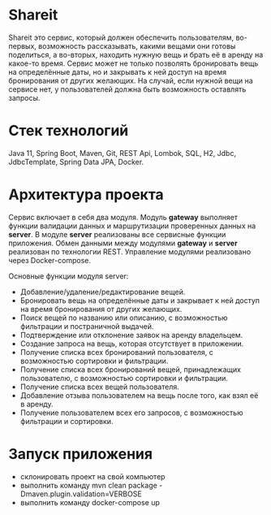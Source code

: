 # Shareit
Shareit это сервис, который должен обеспечить пользователям, во-первых, возможность рассказывать, какими вещами они готовы поделиться, а во-вторых, находить нужную вещь и брать её в аренду на какое-то время. Сервис может не только позволять бронировать вещь на определённые даты, но и закрывать к ней доступ на время бронирования от других желающих. На случай, если нужной вещи на сервисе нет, у пользователей должна быть возможность оставлять запросы.
# Стек технологий
Java 11, Spring Boot, Maven, Git, REST Api, Lombok, SQL, H2, Jdbc, JdbcTemplate, Spring Data JPA, Docker.
# Архитектура проекта
Сервис включает в себя два модуля. Модуль **gateway** выполняет функции валидации данных и маршрутизации проверенных данных на **server**. В модуле **server** реализованы все сервисные функции приложения. Обмен данными между модулями **gateway** и **server** реализован по технологии REST. Управление модулями реализовано через Docker-compose.

Основные функции модуля server:
* Добавление/удаление/редактирование вещей.
* Бронировать вещь на определённые даты и закрывает к ней доступ на время бронирования от других желающих.
* Поиск вещей по названию или описанию, с возможностью фильтрации и постраничной выдачей.
* Подтверждение или отклонение заявок на аренду владельцем.
* Создание запроса на вещь, которая отсутствует в приложении.
* Получение списка всех бронирований пользователя, с возможностью сортировки и фильтрации.
* Получение списка всех бронирований вещей, принадлежащих пользователю, с возможностью сортировки и фильтрации.
* Получение списка всех вещей пользователя.
* Добавление отзыва пользователем на вещь после того, как взял её в аренду.
* Получение пользователем всех его запросов, с возможностью фильтрации и сортировки.

# Запуск приложения
* склонировать проект на свой компьютер
* выполнить команду mvn clean package -Dmaven.plugin.validation=VERBOSE
* выполнить команду docker-compose up

